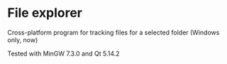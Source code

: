 File explorer
=============
Cross-platform program for tracking files for a selected folder (Windows only, now)

Tested with MinGW 7.3.0 and Qt 5.14.2
